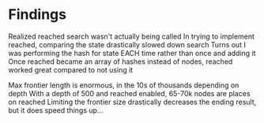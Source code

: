 # Findings

Realized reached search wasn't actually being called
In trying to implement reached, comparing the state drastically slowed down search
Turns out I was performing the hash for state EACH time rather than once and adding it
Once reached became an array of hashes instead of nodes, reached worked great compared to not using it


Max frontier length is enormous, in the 10s of thousands depending on depth
With a depth of 500 and reached enabled, 65-70k nodes are places on reached
Limiting the frontier size drastically decreases the ending result, but it does speed things up...
